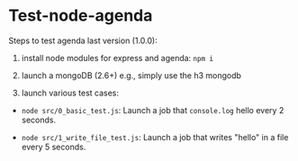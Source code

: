 # Test-node-agenda

Steps to test agenda last version (1.0.0):

1. install node modules for express and agenda: `npm i`
2. launch a mongoDB (2.6+) e.g., simply use the h3 mongodb

3. launch various test cases:

  - `node src/0_basic_test.js`: Launch a job that `console.log` hello every 2 seconds.

  - `node src/1_write_file_test.js`: Launch a job that writes "hello" in a file every 5 seconds.
